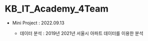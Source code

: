 # KB_IT_Academy_4Team

- Mini Project : 2022.09.13
  
   - 데이터 분석 : 2019년 2021년 서울시 아파트 데이터를 이용한 분석
